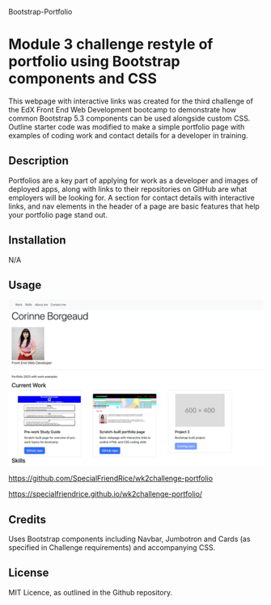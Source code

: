 Bootstrap-Portfolio

# Module 3 challenge restyle of portfolio using Bootstrap components and CSS

This webpage with interactive links was created for the third challenge of the EdX Front End Web Development bootcamp to demonstrate how common Bootstrap 5.3 components can be used alongside custom CSS. Outline starter code was modified to make a simple portfolio page with examples of coding work and contact details for a developer in training.

## Description

Portfolios are a key part of applying for work as a developer and images of deployed apps, along with links to their repositories on GitHub are what employers will be looking for. A section for contact details with interactive links, and nav elements in the header of a page are basic features that help your portfolio page stand out.

## Installation

N/A

## Usage

![Portfolio webpage screenshoot with portrait photo](images/bootstrap-portfolio-page-screenshot.png)

https://github.com/SpecialFriendRice/wk2challenge-portfolio

https://specialfriendrice.github.io/wk2challenge-portfolio/


## Credits

Uses Bootstrap components including Navbar, Jumbotron and Cards (as specified in Challenge requirements) and accompanying CSS.

## License

MIT Licence, as outlined in the Github repository.
